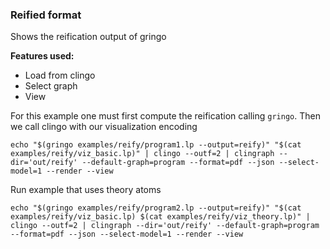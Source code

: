 ### Reified format

Shows the reification output of gringo 

**Features used:**
- Load from clingo
- Select graph
- View

For this example one must first compute the reification calling `gringo`.
Then we call clingo with our visualization encoding

`echo "$(gringo examples/reify/program1.lp --output=reify)" "$(cat examples/reify/viz_basic.lp)" | clingo --outf=2 | clingraph --dir='out/reify' --default-graph=program --format=pdf --json --select-model=1 --render --view`

Run example that uses theory atoms

`echo "$(gringo examples/reify/program2.lp --output=reify)" "$(cat examples/reify/viz_basic.lp) $(cat examples/reify/viz_theory.lp)" | clingo --outf=2 | clingraph --dir='out/reify' --default-graph=program --format=pdf --json --select-model=1 --render --view`